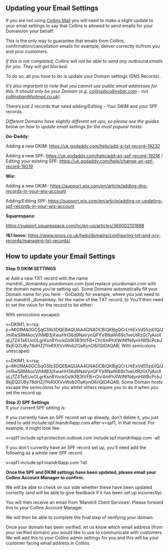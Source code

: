 ## Updating your Email Settings

If you are not using [Collins Mail](https://collins.uservoice.com/knowledgebase/articles/563052-extra-feature-collins-mail-how-to-video) you will need to make a slight update to your email settings to say that Collins is allowed to send emails for your Domain/on your behalf.

This is the only way to guarantee that emails from Collins, confirmation/cancellation emails for example, deliver correctly to/from you and your customers.

*If this is not completed, Collins will not be able to send any outbound emails for you. They will get blocked.*

To do so, all you have to do is update your Domain settings (DNS Records).

*It’s also important to note that you cannot use public email addresses for this. It should only be your Domain (e.g. collins@collinsbar.com - not collinsbar@hotmail.co.uk).*

There’s just 2 records that need adding/Editing - Your DKIM and your SPF records. 

*Different Domains have slightly different set ups, so please see the guides below on how to update email settings for the most popular hosts:*

**Go-Daddy:**

Adding a new DKIM: https://uk.godaddy.com/help/add-a-txt-record-19232

Adding a new SPF: https://uk.godaddy.com/help/add-an-spf-record-19218 / Editing your existing SPF: https://uk.godaddy.com/help/change-an-spf-record-19219

**Wix:** 

Adding a new DKIM:: https://support.wix.com/en/article/adding-dns-records-in-your-wix-account

Adding/Editing SPF: https://support.wix.com/en/article/adding-or-updating-spf-records-in-your-wix-account

**Squarespace:**

https://support.squarespace.com/hc/en-us/articles/360002101888


**1&1 Ionos:**
https://www.ionos.co.uk/help/domains/configuring-txt-and-srv-records/managing-txt-records/  

## How to update your Email Settings

**Step 1) DKIM SETTINGS**

a) Add a new TXT record with the name mandrill._domainkey.yourdomain.com (just replace yourdomain.com with the domain name you’re setting up). Some Domains automatically fill your Domain name for you here - GoDaddy for example, where you just need to put mandrill._domainkey. for the name of the TXT record.
b) You’ll then need to set the value for the record to be either:

With semicolons escaped:

v=DKIM1\; k=rsa\; p=MIGfMA0GCSqGSIb3DQEBAQUAA4GNADCBiQKBgQCrLHiExVd55zd/IQ/J/mRwSRMAocV/hMB3jXwaHH36d9NaVynQFYV8NaWi69c1veUtRzGt7yAioXqLj7Z4TeEUoOLgrKsn8YnckGs9i3B3tVFB+Ch/4mPhXWiNfNdynHWBcPcbJ8kjEQ2U8y78dHZj1YeRXXVvWob2OaKynO8/lQIDAQAB\;
With semicolons unescaped:

v=DKIM1; k=rsa; p=MIGfMA0GCSqGSIb3DQEBAQUAA4GNADCBiQKBgQCrLHiExVd55zd/IQ/J/mRwSRMAocV/hMB3jXwaHH36d9NaVynQFYV8NaWi69c1veUtRzGt7yAioXqLj7Z4TeEUoOLgrKsn8YnckGs9i3B3tVFB+Ch/4mPhXWiNfNdynHWBcPcbJ8kjEQ2U8y78dHZj1YeRXXVvWob2OaKynO8/lQIDAQAB;
Some Domain hosts escape the semicolons for you whilst others require you to do it when you set the record up.  

**Step 2) SPF Settings**  
If your current SPF setting is:

If you currently have an SPF record set up already, don’t delete it, you just need to add include:spf.mandrillapp.com after v=spf1, in that record. For example, it might look like:

v=spf1 include:spf.protection.outlook.com include:spf.mandrillapp.com -all

If you don’t currently have an SPF record set up, you’ll need add the following as a whole new SPF record: 

v=spf1 include:spf.mandrillapp.com ?all

**Once the SPF and DKIM settings have been updated, please email your Collins Account Manager to confirm.**

We will be able to check on our side whether these have been updated correctly (and will be able to give feedback if it has been set up incorrectly).

You will then receive an email from ‘Mandrill Client Services’. Please forward this to your Collins Account Manager.

We will then be able to complete the final step of verifying your domain.

Once your domain has been verified, let us know which email address (from your verified domain) you would like to use to communicate with customers. We will add this to your Collins admin settings for you and this will be your customer facing email address in Collins.

